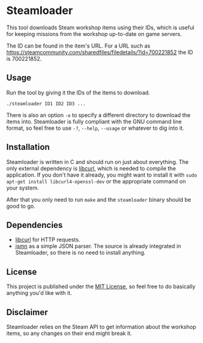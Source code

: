 # Steamloader

This tool downloads Steam workshop items using their IDs, which is useful for keeping missions from the workshop up-to-date on game servers.

The ID can be found in the item's URL. For a URL such as https://steamcommunity.com/sharedfiles/filedetails/?id=700221852 the ID is 700221852.

## Usage

Run the tool by giving it the IDs of the items to download.

`./steamloader ID1 ID2 ID3 ...`

There is also an option `-o` to specify a different directory to download the items into. Steamloader is fully compliant with the GNU command line format, so feel free to use `-?`, `--help`, `--usage` or whatever to dig into it.

## Installation

Steamloader is written in C and should run on just about everything. The only external dependency is [libcurl](https://curl.haxx.se/libcurl/), which is needed to compile the application. If you don't have it already, you might want to install it with `sudo apt-get install libcurl4-openssl-dev` or the appropriate command on your system.

After that you only need to run `make` and the `steamloader` binary should be good to go.

## Dependencies
* [libcurl](https://curl.haxx.se/libcurl/) for HTTP requests.
* [jsmn](https://github.com/zserge/jsmn) as a simple JSON parser. The source is already integrated in Steamloader, so there is no need to install anything.

## License

This project is published under the [MIT License](LICENSE), so feel free to do basically anything you'd like with it.

## Disclaimer

Steamloader relies on the Steam API to get information about the workshop items, so any changes on their end might break it.
